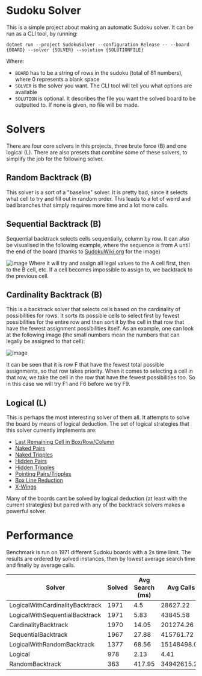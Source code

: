 # Sudoku Solver
This is a simple project about making an automatic Sudoku solver.
It can be run as a CLI tool, by running:

`dotnet run --project SudokuSolver --configuration Release -- --board {BOARD} --solver {SOLVER} --solution {SOLUTIONFILE}`

Where:
* `BOARD` has to be a string of rows in the sudoku (total of 81 numbers), where 0 represents a blank space
* `SOLVER` is the solver you want. The CLI tool will tell you what options are available
* `SOLUTION` is optional. It describes the file you want the solved board to be outputted to. If none is given, no file will be made.

# Solvers
There are four core solvers in this projects, three brute force (B) and one logical (L).
There are also presets that combine some of these solvers, to simplify the job for the following solver.
## Random Backtrack (B)
This solver is a sort of a "baseline" solver. It is pretty bad, since it selects what cell to try and fill out in random order.
This leads to a lot of weird and bad branches that simply requires more time and a lot more calls.

## Sequential Backtrack (B)
Sequential backtrack selects cells sequentially, column by row.
It can also be visualised in the following example, where the sequence is from A until the end of the board (thanks to [SudokuWiki.org](https://www.sudokuwiki.org/) for the image)

![image](https://github.com/kris701/SudokuSolver/assets/22596587/5cc714bf-0cae-4809-8050-a074cde1d6ee)
Where it will try and assign all legal values to the A cell first, then to the B cell, etc.
If a cell becomes impossible to assign to, we backtrack to the previous cell.

## Cardinality Backtrack (B)
This is a backtrack solver that selects cells based on the cardinality of possibilities for rows.
It sorts its possible cells to select first by fewest possibilities for the entire row and then sort it by the cell in that row that have the fewest assignment possibilities itself.
As an example, one can look at the following image (the small numbers mean the numbers that can legally be assigned to that cell):

![image](https://github.com/kris701/SudokuSolver/assets/22596587/62928f4d-dc54-4013-9a62-cfe14c0a0827)

It can be seen that it is row F that have the fewest total possible assignments, so that row takes priority.
When it comes to selecting a cell in that row, we take the cell in the row that have the fewest possibilities too.
So in this case we will try F1 and F6 before we try F9.

## Logical (L)
This is perhaps the most interesting solver of them all.
It attempts to solve the board by means of logical deduction.
The set of logical strategies that this solver currently implements are:
* [Last Remaining Cell in Box/Row/Column](https://www.sudokuwiki.org/Getting_Started)
* [Naked Pairs](https://www.sudokuwiki.org/Naked_Candidates)
* [Naked Tripples](https://www.sudokuwiki.org/Naked_Candidates)
* [Hidden Pairs](https://www.sudokuwiki.org/Hidden_Candidates)
* [Hidden Tripples](https://www.sudokuwiki.org/Hidden_Candidates)
* [Pointing Pairs/Tripples](https://www.sudokuwiki.org/Intersection_Removal)
* [Box Line Reduction](https://www.sudokuwiki.org/Intersection_Removal)
* [X-Wings](https://www.sudokuwiki.org/X_Wing_Strategy)

Many of the boards cant be solved by logical deduction (at least with the current strategies) but paired with any of the backtrack solvers makes a powerful solver.

# Performance
Benchmark is run on 1971 different Sudoku boards with a 2s time limit.
The results are ordered by solved instances, then by lowest average search time and finally by average calls.

| Solver | **Solved** | **Avg Search (ms)** | **Avg Calls** | Max Search (ms) | Min Search (ms) | Max Calls | Min Calls |
| - | - | - | - | - | - | - | - |
| LogicalWithCardinalityBacktrack | 1971 | 4.5 | 28627.22 | 140.82 | 0.14 | 1156304 | 2 |
| LogicalWithSequentialBacktrack | 1971 | 5.83 | 43845.58 | 165.72 | 0.15 | 1903421 | 2 |
| CardinalityBacktrack | 1970 | 14.05 | 201274.26 | 1534.58 | 0.03 | 27894422 | 42 |
| SequentialBacktrack | 1967 | 27.88 | 415761.72 | 1890.12 | 0.02 | 32280614 | 43 |
| LogicalWithRandomBacktrack | 1377 | 68.56 | 15148498.02 | 1970.49 | 0.15 | 56647667 | 2 |
| Logical | 978 | 2.13 | 4.41 | 17.96 | 0.27 | 21 | 1 |
| RandomBacktrack | 363 | 417.95 | 34942615.26 | 2005.2 | 0.05 | 51983571 | 185 |
